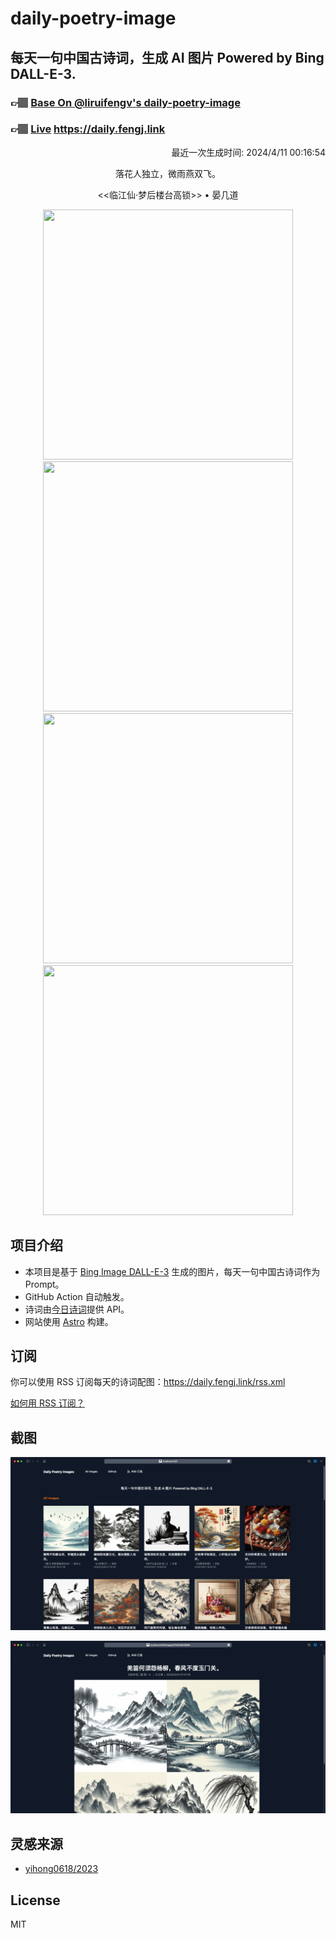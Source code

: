 
# daily-poetry-image

## 每天一句中国古诗词，生成 AI 图片 Powered by Bing DALL-E-3.

### 👉🏽 [Base On @liruifengv's daily-poetry-image](https://github.com/liruifengv/daily-poetry-image)

### 👉🏽 [Live](https://daily.fengj.link) https://daily.fengj.link

<p align="right">
  最近一次生成时间: 2024/4/11 00:16:54
</p>
<p align="center">
落花人独立，微雨燕双飞。
</p>
<p align="center">
<<临江仙·梦后楼台高锁>> • 晏几道
</p>
<p align="center">
<img src="https://tse4.mm.bing.net/th/id/OIG2.L.CtmVtSAGwhoYTYXhdE" height="400" width="400" />
<img src="https://tse1.mm.bing.net/th/id/OIG2.JuzTHxe0nii5pZeHPTLo" height="400" width="400" />
<img src="https://tse3.mm.bing.net/th/id/OIG2.LmXfOyGVlJSkys_Wbsic" height="400" width="400" />
<img src="https://tse2.mm.bing.net/th/id/OIG2.nH1YEeYzxVH0b1o2c936" height="400" width="400" />
</p>

## 项目介绍

-   本项目是基于 [Bing Image DALL-E-3](https://www.bing.com/images/create) 生成的图片，每天一句中国古诗词作为 Prompt。
-   GitHub Action 自动触发。
-   诗词由[今日诗词](https://www.jinrishici.com/)提供 API。
-   网站使用 [Astro](https://astro.build) 构建。

## 订阅

你可以使用 RSS 订阅每天的诗词配图：https://daily.fengj.link/rss.xml

[如何用 RSS 订阅？](https://zhuanlan.zhihu.com/p/55026716)

## 截图

![图片列表](./screenshots/Snipaste_2023-12-28_21-00-26.png)

![图片详情](./screenshots/Snipaste_2023-12-28_21-00-53.png)

## 灵感来源

-   [yihong0618/2023](https://github.com/yihong0618/2023)

## License

MIT
